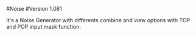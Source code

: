 #Noise
#Version 1.081

it's a Noise Generator with differents combine and view options with TOP and POP input mask function.